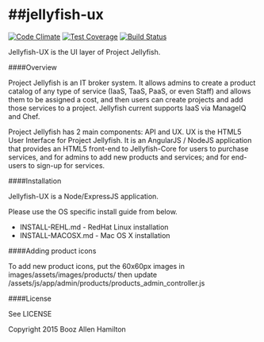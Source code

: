 ##jellyfish-ux
============

[![Code Climate](https://codeclimate.com/repos/54d4fa726956803255002db9/badges/38731195832f7b398c44/gpa.svg)](https://codeclimate.com/repos/54d4fa726956803255002db9/feed)
[![Test Coverage](https://codeclimate.com/repos/54d4fa726956803255002db9/badges/38731195832f7b398c44/coverage.svg)](https://codeclimate.com/repos/54d4fa726956803255002db9/feed)
[![Build Status](https://magnum.travis-ci.com/projectjellyfish/ux.svg?token=hzrJLxrVn5bNaxiZp1bx)](https://magnum.travis-ci.com/projectjellyfish/ux)

Jellyfish-UX is the UI layer of Project Jellyfish.

####Overview

Project Jellyfish is an IT broker system.  It allows admins to create a product catalog of any type of service (IaaS,
TaaS, PaaS, or even Staff) and allows them to be assigned a cost, and then users can create projects and add those
services to a project.  Jellyfish current supports IaaS via ManageIQ and Chef.

Project Jellyfish has 2 main components: API and UX.  UX is the HTML5 User Interface for Project Jellyfish.  It is an
AngularJS / NodeJS application that provides an HTML5 front-end to Jellyfish-Core for users to purchase services, and
for admins to add new products and services; and for end-users to sign-up for services.

####Installation

Jellyfish-UX is a Node/ExpressJS application.

Please use the OS specific install guide from below.

- INSTALL-REHL.md - RedHat Linux installation
- INSTALL-MACOSX.md - Mac OS X installation

####Adding product icons

To add new product icons, put the 60x60px images in images/assets/images/products/ then update
/assets/js/app/admin/products/products_admin_controller.js

####License

See LICENSE

Copyright 2015 Booz Allen Hamilton
